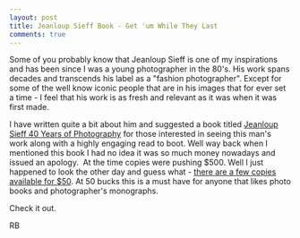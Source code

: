 ```yaml
---
layout: post
title: Jeanloup Sieff Book - Get 'um While They Last
comments: true
---
```

Some of you probably know that Jeanloup Sieff is one of my inspirations and has been since I was a young photographer in the 80's. His work spans decades and transcends his label as a "fashion photographer". Except for some of the well know iconic people that are in his images that for ever set a time - I feel that his work is as fresh and relevant as it was when it was first made.

I have written quite a bit about him and suggested a book titled <a href="http://www.amazon.com/gp/product/382284439X?ie=UTF8&amp;tag=rbde-20&amp;linkCode=as2&amp;camp=1789&amp;creative=390957&amp;creativeASIN=382284439X">Jeanloup Sieff 40 Years of Photography</a> for those interested in seeing this man's work along with a highly engaging read to boot. Well way back when I mentioned this book I had no idea it was so much money nowadays and issued an apology.  At the time copies were pushing $500. Well I just happened to look the other day and guess what - <a href="http://www.amazon.com/gp/product/382284439X?ie=UTF8&amp;tag=rbde-20&amp;linkCode=as2&amp;camp=1789&amp;creative=390957&amp;creativeASIN=382284439X">there are a few copies available for $50</a>. At 50 bucks this is a must have for anyone that likes photo books and photographer's monographs.

Check it out.

RB